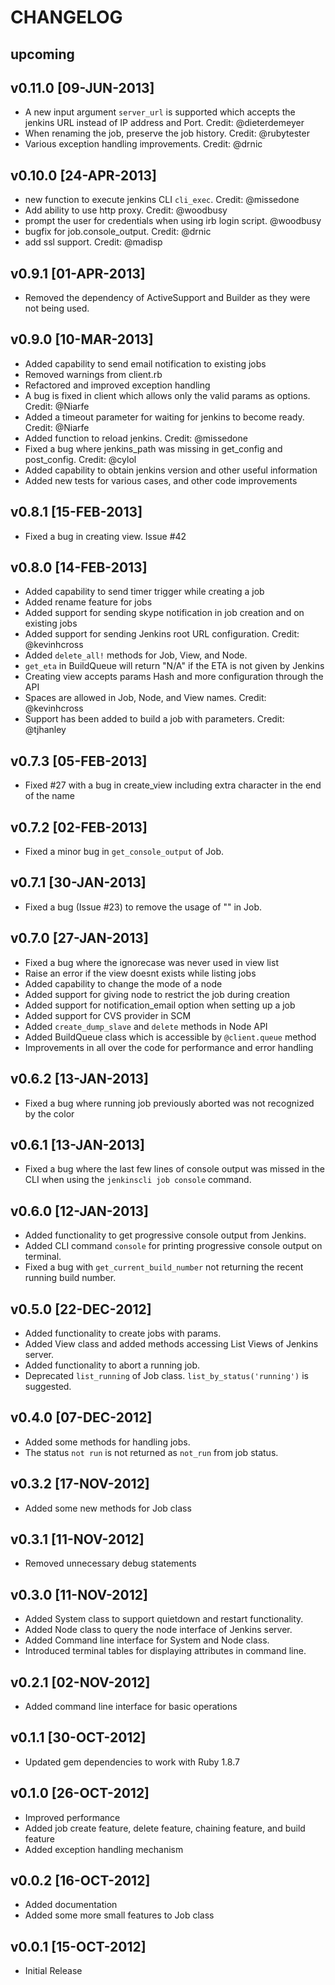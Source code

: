 CHANGELOG
=========

upcoming
--------

v0.11.0  [09-JUN-2013]
----------------------
* A new input argument `server_url` is supported which accepts the jenkins URL instead of IP address and Port. Credit: @dieterdemeyer
* When renaming the job, preserve the job history. Credit: @rubytester
* Various exception handling improvements. Credit: @drnic

v0.10.0  [24-APR-2013]
----------------------
* new function to execute jenkins CLI `cli_exec`. Credit: @missedone
* Add ability to use http proxy. Credit: @woodbusy
* prompt the user for credentials when using irb login script. @woodbusy
* bugfix for job.console_output. Credit: @drnic
* add ssl support. Credit: @madisp

v0.9.1  [01-APR-2013]
---------------------
* Removed the dependency of ActiveSupport and Builder as they were not being used.

v0.9.0  [10-MAR-2013]
---------------------
* Added capability to send email notification to existing jobs
* Removed warnings from client.rb
* Refactored and improved exception handling
* A bug is fixed in client which allows only the valid params as options. Credit: @Niarfe
* Added a timeout parameter for waiting for jenkins to become ready. Credit: @Niarfe
* Added function to reload jenkins. Credit: @missedone
* Fixed a bug where jenkins_path was missing in get_config and post_config. Credit: @cylol
* Added capability to obtain jenkins version and other useful information
* Added new tests for various cases, and other code improvements

v0.8.1  [15-FEB-2013]
---------------------
* Fixed a bug in creating view. Issue #42

v0.8.0  [14-FEB-2013]
---------------------
* Added capability to send timer trigger while creating a job
* Added rename feature for jobs
* Added support for sending skype notification in job creation and on existing jobs
* Added support for sending Jenkins root URL configuration. Credit: @kevinhcross
* Added `delete_all!` methods for Job, View, and Node.
* `get_eta` in BuildQueue will return "N/A" if the ETA is not given by Jenkins
* Creating view accepts params Hash and more configuration through the API
* Spaces are allowed in Job, Node, and View names. Credit: @kevinhcross
* Support has been added to build a job with parameters. Credit: @tjhanley

v0.7.3  [05-FEB-2013]
---------------------
* Fixed #27 with a bug in create_view including extra character in the end of the name

v0.7.2  [02-FEB-2013]
---------------------
* Fixed a minor bug in `get_console_output` of Job.

v0.7.1  [30-JAN-2013]
---------------------
* Fixed a bug (Issue #23) to remove the usage of "\" in Job.

v0.7.0  [27-JAN-2013]
---------------------
* Fixed a bug where the ignorecase was never used in view list
* Raise an error if the view doesnt exists while listing jobs
* Added capability to change the mode of a node
* Added support for giving node to restrict the job during creation
* Added support for notification_email option when setting up a job
* Added support for CVS provider in SCM
* Added `create_dump_slave` and `delete` methods in Node API
* Added BuildQueue class which is accessible by `@client.queue` method
* Improvements in all over the code for performance and error handling

v0.6.2  [13-JAN-2013]
---------------------
* Fixed a bug where running job previously aborted was not recognized by the color

v0.6.1  [13-JAN-2013]
---------------------
* Fixed a bug where the last few lines of console output was missed in the CLI when using the `jenkinscli job console` command.

v0.6.0  [12-JAN-2013]
---------------------
* Added functionality to get progressive console output from Jenkins.
* Added CLI command `console` for printing progressive console output on terminal.
* Fixed a bug with `get_current_build_number` not returning the recent running build number.

v0.5.0  [22-DEC-2012]
---------------------
* Added functionality to create jobs with params.
* Added View class and added methods accessing List Views of Jenkins server.
* Added functionality to abort a running job.
* Deprecated `list_running` of Job class. `list_by_status('running')` is suggested.

v0.4.0  [07-DEC-2012]
---------------------
* Added some methods for handling jobs.
* The status `not run` is not returned as `not_run` from job status.

v0.3.2  [17-NOV-2012]
---------------------
* Added some new methods for Job class

v0.3.1  [11-NOV-2012]
---------------------
* Removed unnecessary debug statements

v0.3.0  [11-NOV-2012]
---------------------
* Added System class to support quietdown and restart functionality.
* Added Node class to query the node interface of Jenkins server.
* Added Command line interface for System and Node class.
* Introduced terminal tables for displaying attributes in command line.

v0.2.1  [02-NOV-2012]
---------------------
* Added command line interface for basic operations

v0.1.1  [30-OCT-2012]
---------------------
* Updated gem dependencies to work with Ruby 1.8.7

v0.1.0  [26-OCT-2012]
---------------------
* Improved performance
* Added job create feature, delete feature, chaining feature, and build feature
* Added exception handling mechanism

v0.0.2  [16-OCT-2012]
---------------------
* Added documentation
* Added some more small features to Job class

v0.0.1  [15-OCT-2012]
---------------------
* Initial Release
